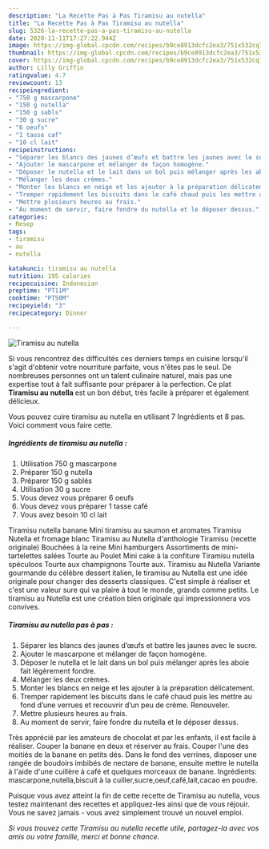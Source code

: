 ```yaml
---
description: "La Recette Pas à Pas Tiramisu au nutella"
title: "La Recette Pas à Pas Tiramisu au nutella"
slug: 5326-la-recette-pas-a-pas-tiramisu-au-nutella
date: 2020-11-11T17:27:22.944Z
image: https://img-global.cpcdn.com/recipes/b9ce8913dcfc2ea3/751x532cq70/tiramisu-au-nutella-photo-principale-de-la-recette.jpg
thumbnail: https://img-global.cpcdn.com/recipes/b9ce8913dcfc2ea3/751x532cq70/tiramisu-au-nutella-photo-principale-de-la-recette.jpg
cover: https://img-global.cpcdn.com/recipes/b9ce8913dcfc2ea3/751x532cq70/tiramisu-au-nutella-photo-principale-de-la-recette.jpg
author: Lilly Griffin
ratingvalue: 4.7
reviewcount: 13
recipeingredient:
- "750 g mascarpone"
- "150 g nutella"
- "150 g sabls"
- "30 g sucre"
- "6 oeufs"
- "1 tasse caf"
- "10 cl lait"
recipeinstructions:
- "Séparer les blancs des jaunes d’œufs et battre les jaunes avec le sucre."
- "Ajouter le mascarpone et mélanger de façon homogène."
- "Déposer le nutella et le lait dans un bol puis mélanger après les aboie fait légèrement fondre."
- "Mélanger les deux crèmes."
- "Monter les blancs en neige et les ajouter à la préparation délicatement."
- "Tremper rapidement les biscuits dans le café chaud puis les mettre au fond d’une verrues et recouvrir d’un peu de crème. Renouveler."
- "Mettre plusieurs heures au frais."
- "Au moment de servir, faire fondre du nutella et le déposer dessus."
categories:
- Resep
tags:
- tiramisu
- au
- nutella

katakunci: tiramisu au nutella 
nutrition: 195 calories
recipecuisine: Indonesian
preptime: "PT11M"
cooktime: "PT50M"
recipeyield: "3"
recipecategory: Dinner

---
```



![Tiramisu au nutella](https://img-global.cpcdn.com/recipes/b9ce8913dcfc2ea3/751x532cq70/tiramisu-au-nutella-photo-principale-de-la-recette.jpg)

Si vous rencontrez des difficultés ces derniers temps en cuisine lorsqu'il s'agit d'obtenir votre nourriture parfaite, vous n'êtes pas le seul. De nombreuses personnes ont un talent culinaire naturel, mais pas une expertise tout à fait suffisante pour préparer à la perfection. Ce plat <strong> Tiramisu au nutella </strong> est un bon début, très facile à préparer et également délicieux.

<!--inarticleads1-->

Vous pouvez cuire tiramisu au nutella en utilisant 7 Ingrédients et 8 pas. Voici comment vous faire cette.

##### Ingrédients de tiramisu au nutella :

1. Utilisation 750 g mascarpone
1. Préparer 150 g nutella
1. Préparer 150 g sablés
1. Utilisation 30 g sucre
1. Vous devez vous préparer 6 oeufs
1. Vous devez vous préparer 1 tasse café
1. Vous avez besoin 10 cl lait


Tiramisu nutella banane Mini tiramisu au saumon et aromates Tiramisu Nutella et fromage blanc Tiramisu au Nutella d&#39;anthologie Tiramisu (recette originale) Bouchées à la reine Mini hamburgers Assortiments de mini-tartelettes salées Tourte au Poulet Mini cake à la confiture Tiramisu nutella spéculoos Tourte aux champignons Tourte aux. Tiramisu au Nutella Variante gourmande du célèbre dessert italien, le tiramisu au Nutella est une idée originale pour changer des desserts classiques. C&#39;est simple à réaliser et c&#39;est une valeur sure qui va plaire à tout le monde, grands comme petits. Le tiramisu au Nutella est une création bien originale qui impressionnera vos convives. 

<!--inarticleads2-->

##### Tiramisu au nutella pas à pas :

1. Séparer les blancs des jaunes d’œufs et battre les jaunes avec le sucre.
1. Ajouter le mascarpone et mélanger de façon homogène.
1. Déposer le nutella et le lait dans un bol puis mélanger après les aboie fait légèrement fondre.
1. Mélanger les deux crèmes.
1. Monter les blancs en neige et les ajouter à la préparation délicatement.
1. Tremper rapidement les biscuits dans le café chaud puis les mettre au fond d’une verrues et recouvrir d’un peu de crème. Renouveler.
1. Mettre plusieurs heures au frais.
1. Au moment de servir, faire fondre du nutella et le déposer dessus.


Très apprécié par les amateurs de chocolat et par les enfants, il est facile à réaliser. Couper la banane en deux et réserver au frais. Couper l&#39;une des moitiés de la banane en petits dés. Dans le fond des verrines, disposer une rangée de boudoirs imbibés de nectare de banane, ensuite mettre le nutella à l&#39;aide d&#39;une cuillère à café et quelques morceaux de banane. Ingrédients: mascarpone,nutella,biscuit à la cuiller,sucre,oeuf,café,lait,cacao en poudre. 

<!--inarticleads1-->

<p>
Puisque vous avez atteint la fin de cette recette de Tiramisu au nutella, vous testez maintenant des recettes et appliquez-les ainsi que de vous réjouir. Vous ne savez jamais - vous avez simplement trouvé un nouvel emploi.
</p>

<p>
<i>Si vous trouvez cette Tiramisu au nutella recette utile, partagez-la avec vos amis ou votre famille, merci et bonne chance.</i>
</p>
